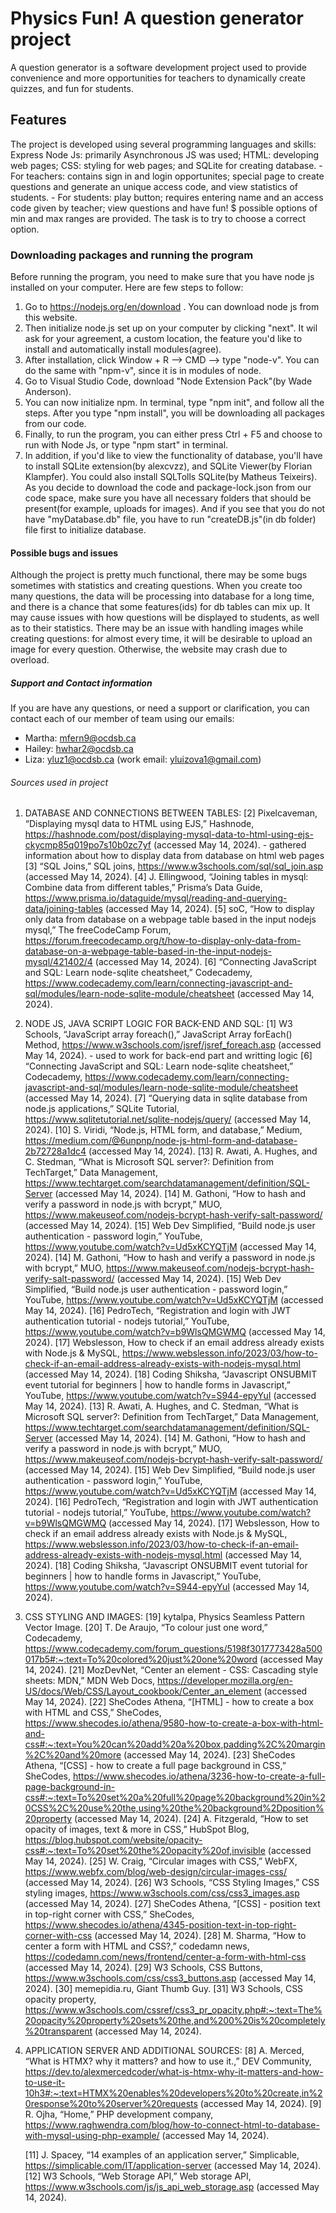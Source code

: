 # Physics Fun! A question generator project
A question generator is a software development project used to provide convenience and more opportunities for teachers to dynamically create quizzes, and fun for students.

## Features
The project is developed using several programming languages and skills: Express Node Js: primarily Asynchronous JS was used; HTML: developing web pages; CSS: styling for web pages; and SQLite for creating database.
    - For teachers: contains sign in and login opportunites; special page to create questions and generate an unique access code, and view statistics of students.
    - For students: play button; requires entering name and an access code given by teacher; view questions and have fun! $ possible options of min and max ranges are provided. The task is to try to choose a correct option.

### Downloading packages and running the program
Before running the program, you need to make sure that you have node js installed on your computer. Here are few steps to follow:
  1. Go to https://nodejs.org/en/download . You can download node js from this website.
  2. Then initialize node.js set up on your computer by clicking "next". It wil ask for your agreement, a custom location, the feature you'd like to install and automatically install modules(agree).
  3. After installation, click Window + R --> CMD --> type "node-v". You can do the same with "npm-v", since it is in modules of node.
  4. Go to Visual Studio Code, download "Node Extension Pack"(by Wade Anderson).
  5. You can now initialize npm. In terminal, type "npm init", and follow all the steps. After you type "npm install", you will be downloading all packages from our code.
  6. Finally, to run the program, you can either press Ctrl + F5 and choose to run with Node Js, or type "npm start" in terminal. 
  7. In addition, if you'd like to view the functionality of database, you'll have to install SQLite extension(by alexcvzz), and SQLite Viewer(by Florian Klampfer). You could also install SQLTolls SQLite(by Matheus Teixeirs).
As you decide to download the code and package-lock.json from our code space, make sure you have all necessary folders that should be present(for example, uploads for images). And if you see that you do not have "myDatabase.db" file, you have to run "createDB.js"(in db folder) file first to initialize database. 

#### Possible bugs and issues
Although the project is pretty much functional, there may be some bugs sometimes with statistics and creating questions. When you create too many questions, the data will be processing into database for a long time, and there is a chance that some features(ids) for db tables can mix up. It may cause issues with how questions will be displayed to students, as well as to their statistics. There may be an issue with handling images while creating questions: for almost every time, it will be desirable to upload an image for every question. Otherwise, the website may crash due to overload. 

##### Support and Contact information
If you are have any questions, or need a support or clarification, you can contact each of our member of team using our emails:
  - Martha: mfern9@ocdsb.ca
  - Hailey: hwhar2@ocdsb.ca
  - Liza: yluz1@ocdsb.ca (work email: yluizova1@gmail.com)

###### Sources used in project
1. DATABASE AND CONNECTIONS BETWEEN TABLES: 
    [2] Pixelcaveman, “Displaying mysql data to HTML using EJS,” Hashnode, https://hashnode.com/post/displaying-mysql-data-to-html-using-ejs-ckycmp85q019po7s10b0zc7yf (accessed May 14, 2024). - gathered information about how to display data from database on html web pages
    [3] “SQL Joins,” SQL joins, https://www.w3schools.com/sql/sql_join.asp (accessed May 14, 2024).
    [4] J. Ellingwood, “Joining tables in mysql: Combine data from different tables,” Prisma’s Data Guide, https://www.prisma.io/dataguide/mysql/reading-and-querying-data/joining-tables (accessed May 14, 2024).
    [5] soC, “How to display only data from database on a webpage table based in the input nodejs mysql,” The freeCodeCamp Forum, https://forum.freecodecamp.org/t/how-to-display-only-data-from-database-on-a-webpage-table-based-in-the-input-nodejs-mysql/421402/4 (accessed May 14, 2024).
    [6] “Connecting JavaScript and SQL: Learn node-sqlite cheatsheet,” Codecademy, https://www.codecademy.com/learn/connecting-javascript-and-sql/modules/learn-node-sqlite-module/cheatsheet (accessed May 14, 2024).

2. NODE JS, JAVA SCRIPT LOGIC FOR BACK-END AND SQL:
    [1] W3 Schools, “JavaScript array foreach(),” JavaScript Array forEach() Method, https://www.w3schools.com/jsref/jsref_foreach.asp (accessed May 14, 2024). - used to work for back-end part and writting logic
    [6] “Connecting JavaScript and SQL: Learn node-sqlite cheatsheet,” Codecademy, https://www.codecademy.com/learn/connecting-javascript-and-sql/modules/learn-node-sqlite-module/cheatsheet (accessed May 14, 2024).
    [7] “Querying data in sqlite database from node.js applications,” SQLite Tutorial, https://www.sqlitetutorial.net/sqlite-nodejs/query/ (accessed May 14, 2024).
    [10] S. Viridi, “Node.js, HTML form, and database,” Medium, https://medium.com/@6unpnp/node-js-html-form-and-database-2b72728a1dc4 (accessed May 14, 2024).
    [13] R. Awati, A. Hughes, and C. Stedman, “What is Microsoft SQL server?: Definition from TechTarget,” Data Management, https://www.techtarget.com/searchdatamanagement/definition/SQL-Server (accessed May 14, 2024).
    [14] M. Gathoni, “How to hash and verify a password in node.js with bcrypt,” MUO, https://www.makeuseof.com/nodejs-bcrypt-hash-verify-salt-password/ (accessed May 14, 2024).
    [15] Web Dev Simplified, “Build node.js user authentication - password login,” YouTube, https://www.youtube.com/watch?v=Ud5xKCYQTjM (accessed May 14, 2024).
    [14] M. Gathoni, “How to hash and verify a password in node.js with bcrypt,” MUO, https://www.makeuseof.com/nodejs-bcrypt-hash-verify-salt-password/ (accessed May 14, 2024).
    [15] Web Dev Simplified, “Build node.js user authentication - password login,” YouTube, https://www.youtube.com/watch?v=Ud5xKCYQTjM (accessed May 14, 2024).
    [16] PedroTech, “Registration and login with JWT authentication tutorial - nodejs tutorial,” YouTube, https://www.youtube.com/watch?v=b9WlsQMGWMQ (accessed May 14, 2024).
    [17] Webslesson, How to check if an email address already exists with Node.js & MySQL, https://www.webslesson.info/2023/03/how-to-check-if-an-email-address-already-exists-with-nodejs-mysql.html (accessed May 14, 2024).
    [18] Coding Shiksha, “Javascript ONSUBMIT event tutorial for beginners | how to handle forms in Javascript,” YouTube, https://www.youtube.com/watch?v=S944-epyYuI (accessed May 14, 2024).
    [13] R. Awati, A. Hughes, and C. Stedman, “What is Microsoft SQL server?: Definition from TechTarget,” Data Management, https://www.techtarget.com/searchdatamanagement/definition/SQL-Server (accessed May 14, 2024).
    [14] M. Gathoni, “How to hash and verify a password in node.js with bcrypt,” MUO, https://www.makeuseof.com/nodejs-bcrypt-hash-verify-salt-password/ (accessed May 14, 2024).
    [15] Web Dev Simplified, “Build node.js user authentication - password login,” YouTube, https://www.youtube.com/watch?v=Ud5xKCYQTjM (accessed May 14, 2024).
    [16] PedroTech, “Registration and login with JWT authentication tutorial - nodejs tutorial,” YouTube, https://www.youtube.com/watch?v=b9WlsQMGWMQ (accessed May 14, 2024).
    [17] Webslesson, How to check if an email address already exists with Node.js & MySQL, https://www.webslesson.info/2023/03/how-to-check-if-an-email-address-already-exists-with-nodejs-mysql.html (accessed May 14, 2024).
    [18] Coding Shiksha, “Javascript ONSUBMIT event tutorial for beginners | how to handle forms in Javascript,” YouTube, https://www.youtube.com/watch?v=S944-epyYuI (accessed May 14, 2024).

3. CSS STYLING AND IMAGES:
    [19] kytalpa, Physics Seamless Pattern Vector Image.
    [20] T. De Araujo, “To colour just one word,” Codecademy, https://www.codecademy.com/forum_questions/5198f3017773428a500017b5#:~:text=To%20colored%20just%20one%20word (accessed May 14, 2024).
    [21] MozDevNet, “Center an element - CSS: Cascading style sheets: MDN,” MDN Web Docs, https://developer.mozilla.org/en-US/docs/Web/CSS/Layout_cookbook/Center_an_element (accessed May 14, 2024).
    [22] SheCodes Athena, “[HTML] - how to create a box with HTML and CSS,” SheCodes, https://www.shecodes.io/athena/9580-how-to-create-a-box-with-html-and-css#:~:text=You%20can%20add%20a%20box,padding%2C%20margin%2C%20and%20more (accessed May 14, 2024).
    [23] SheCodes Athena, “[CSS] - how to create a full page background in CSS,” SheCodes, https://www.shecodes.io/athena/3236-how-to-create-a-full-page-background-in-css#:~:text=To%20set%20a%20full%20page%20background%20in%20CSS%2C%20use%20the,using%20the%20background%2Dposition%20property (accessed May 14, 2024).
    [24] A. Fitzgerald, “How to set opacity of images, text & more in CSS,” HubSpot Blog, https://blog.hubspot.com/website/opacity-css#:~:text=To%20set%20the%20opacity%20of,invisible (accessed May 14, 2024).
    [25] W. Craig, “Circular images with CSS,” WebFX, https://www.webfx.com/blog/web-design/circular-images-css/ (accessed May 14, 2024).
    [26] W3 Schools, “CSS Styling Images,” CSS styling images, https://www.w3schools.com/css/css3_images.asp (accessed May 14, 2024).
    [27] SheCodes Athena, “[CSS] - position text in top-right corner with CSS,” SheCodes, https://www.shecodes.io/athena/4345-position-text-in-top-right-corner-with-css (accessed May 14, 2024).
    [28] M. Sharma, “How to center a form with HTML and CSS?,” codedamn news, https://codedamn.com/news/frontend/center-a-form-with-html-css (accessed May 14, 2024).
    [29] W3 Schools, CSS Buttons, https://www.w3schools.com/css/css3_buttons.asp (accessed May 14, 2024).
    [30] memepidia.ru, Giant Thumb Guy.
    [31] W3 Schools, CSS opacity property, https://www.w3schools.com/cssref/css3_pr_opacity.php#:~:text=The%20opacity%20property%20sets%20the,and%200%20is%20completely%20transparent (accessed May 14, 2024).

4. APPLICATION SERVER AND ADDITIONAL SOURCES:
    [8] A. Merced, “What is HTMX? why it matters? and how to use it.,” DEV Community, https://dev.to/alexmercedcoder/what-is-htmx-why-it-matters-and-how-to-use-it-10h3#:~:text=HTMX%20enables%20developers%20to%20create,in%20response%20to%20server%20requests (accessed May 14, 2024).
    [9] R. Ojha, “Home,” PHP development company, https://www.raghwendra.com/blog/how-to-connect-html-to-database-with-mysql-using-php-example/ (accessed May 14, 2024). 

    [11] J. Spacey, “14 examples of an application server,” Simplicable, https://simplicable.com/IT/application-server (accessed May 14, 2024).
    [12] W3 Schools, “Web Storage API,” Web storage API, https://www.w3schools.com/js/js_api_web_storage.asp (accessed May 14, 2024).
